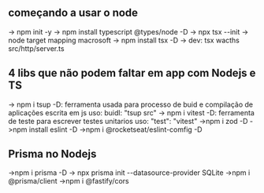 ## começando a usar o node 
-> npm init -y
-> npm install typescript @types/node -D
-> npx tsx --init
-> node target mapping macrosoft 
-> npm install tsx -D
-> dev: tsx wacths src/http/server.ts

## 4 libs que não podem faltar em app com Nodejs e TS
-> npm i tsup -D: ferramenta usada para processo de buid e compilação de aplicações escrita em js
uso: buidl: "tsup src"
-> npm i vitest -D: ferramenta de teste para escrever testes unitarios 
uso: "test": "vitest"
->npm i zod -D
->npm install eslint -D
->npm i @rocketseat/eslint-comfig -D


## Prisma no Nodejs

->npm i prisma -D
-> npx prisma init --datasource-provider SQLite
->npm i @prisma/client 
->npm  i @fastify/cors